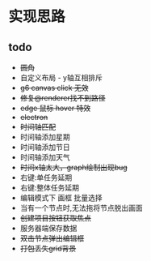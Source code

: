 # 实现思路

## todo

- ~~圆角~~
- 自定义布局 - y轴互相排斥
- ~~g6 canvas click 无效~~
- ~~修复@renderer找不到路径~~
- ~~edge 鼠标 hover 特效~~
- ~~electron~~
- ~~时间轴匹配~~
- 时间轴添加星期
- 时间轴添加节日
- 时间轴添加天气
- ~~时间x轴太大，graph绘制出现bug~~
- 右键:单任务延期
- 右键:整体任务延期
- 编辑模式下 画框 批量选择
- 当有一个节点时,无法拖将节点脱出画面
- ~~创建项目按钮获取焦点~~
- 服务器端保存数据
- ~~双击节点弹出编辑框~~
- ~~打包丢失grid背景~~
